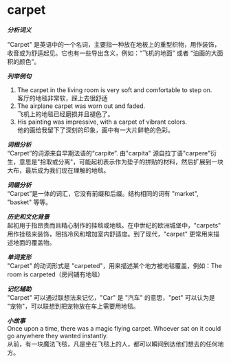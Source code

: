 # carpet

_**分析词义**_

  

"Carpet" 是英语中的一个名词，主要指一种放在地板上的重型织物，用作装饰，收音或为舒适起见。它也有一些导出含义，例如：“飞机的地面” 或者 “油画的大面积的颜色”。

  

_**列举例句**_

  

1.  The carpet in the living room is very soft and comfortable to step on.  
    客厅的地毯非常软，踩上去很舒适
2.  The airplane carpet was worn out and faded.  
    飞机上的地毯已经磨损并且褪色了。
3.  His painting was impressive, with a carpet of vibrant colors.  
    他的画给我留下了深刻的印象，画中有一大片鲜艳的色彩。

  

_**词根分析**_  
“Carpet”的词源来自早期法语的“carpite”. 由"carpita" 源自拉丁语"carpere"衍生，意思是"拾取或分离"，可能起初表示作为垫子的拼贴的材料，然后扩展到一块大布，最后成为我们现在理解的地毯。

  

_**词缀分析**_  
“Carpet”是一体的词汇，它没有前缀和后缀。结构相同的词有 "market", "basket" 等等。

  

_**历史和文化背景**_  
起初用于指昂贵而且精心制作的挂毯或地毯。在中世纪的欧洲城堡中，"carpets" 用作挂毯来装饰，阻挡冷风和增加室内舒适度。到了现代，"carpet" 更常用来描述地面的覆盖物。

  

_**单词变形**_  
"Carpet" 的动词形式是 "carpeted"，用来描述某个地方被地毯覆盖，例如：The room is carpeted（房间铺有地毯）

  

_**记忆辅助**_  
"Carpet" 可以通过联想法来记忆，"Car" 是 "汽车" 的意思，"pet" 可以认为是 "宠物"，可以联想到把宠物放在车上需要用地毯。

  

_**小故事**_  
Once upon a time, there was a magic flying carpet. Whoever sat on it could go anywhere they wanted instantly.  
从前，有一块魔法飞毯，凡是坐在飞毯上的人，都可以瞬间到达他们想去的任何地方。
